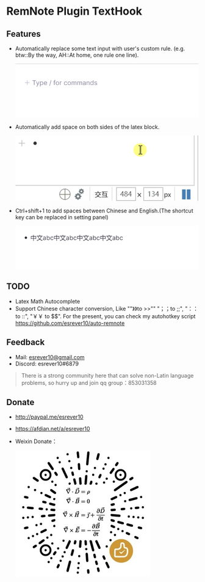 # RemNote Plugin TextHook

## Features

- Automatically replace some text input with user's custom rule. (e.g. btw::By the way, AH::At home, one rule one line).
  
  ![](https://raw.githubusercontent.com/esrever10/remnote-plugin-texthook/main/images/custom.gif)

- Automatically add space on both sides of the latex block.
    
    ![](https://raw.githubusercontent.com/esrever10/remnote-plugin-texthook/main/images/latex.gif)

- Ctrl+shift+1 to add spaces between Chinese and English.(The shortcut key can be replaced in setting panel)
    
    ![](https://raw.githubusercontent.com/esrever10/remnote-plugin-texthook/main/images/space.gif)


## TODO

- Latex Math Autocomplete
- Support Chinese character conversion, Like ""》》to >>"" "；；to ;;", "：：to ::", "￥￥ to $$". 
  For the present, you can check my autohotkey script https://github.com/esrever10/auto-remnote


## Feedback

- Mail: esrever10@gmail.com
- Discord: esrever10#6879

> There is a strong community here that can solve non-Latin language problems, so hurry up and join qq group：853031358

## Donate

- http://paypal.me/esrever10
- https://afdian.net/a/esrever10
- Weixin Donate：
  
  ![](https://raw.githubusercontent.com/esrever10/remnote-plugin-texthook/main/images/weixin.jpg)
